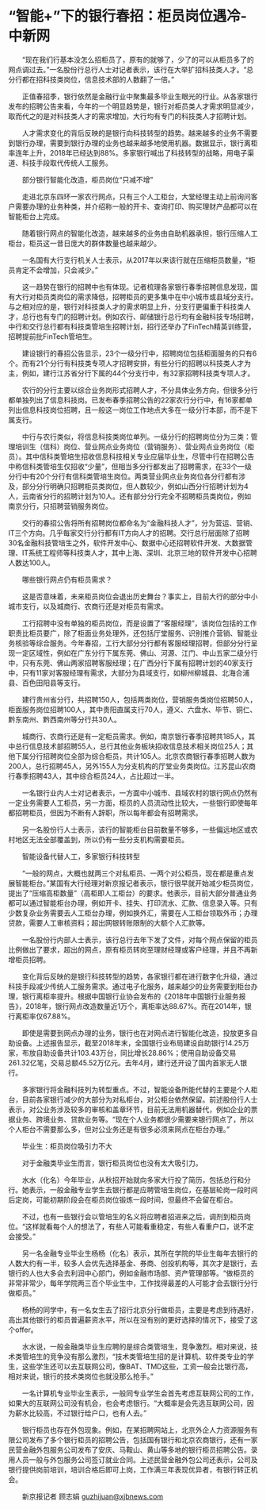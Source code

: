 # “智能+”下的银行春招：柜员岗位遇冷-中新网

　　“现在我们行基本没怎么招柜员了，原有的就够了，少了的可以从柜员多了的网点调过去。”一名股份行总行人士对记者表示，该行在大举扩招科技类人才。“总分行都在招科技类岗位，信息技术部的人数翻了一倍。”

　　正值春招季，银行依然是金融行业中聚集最多毕业生眼光的行业。从各家银行发布的招聘公告来看，今年的一个明显趋势是，银行对柜员类人才需求明显减少，取而代之的是对科技类人才的需求增加，大行均有专门的科技类人才招聘计划。

　　人才需求变化的背后反映的是银行向科技转型的趋势。越来越多的业务不需要到银行办理，需要到银行办理的业务也越来越多地使用机器。数据显示，银行离柜率连年上升，2018年已经达到88%。多家银行喊出了科技转型的战略，用电子渠道、科技手段取代传统人工服务。

　　部分银行智能化改造，柜员岗位“只减不增”

　　走进北京东四环一家农行网点，只有三个人工柜台，大堂经理主动上前询问客户需要办理的业务种类，并介绍称一般的开卡、查询打印、购买理财产品都可以在智能柜台上完成。

　　随着银行网点的智能化改造，越来越多的业务由自助机器承担，银行压缩人工柜台，柜员这一昔日庞大的群体数量也越来越少。

　　一名国有大行支行机关人士表示，从2017年以来该行就在压缩柜员数量，“柜员肯定不会增加，只会减少。”

　　这一趋势在银行的招聘中也有体现。记者梳理各家银行春季招聘信息发现，国有大行对柜员类岗位的需求降低，招聘柜员的更多集中在中小城市或县域分支行。与之相对应的是，银行对科技类人才的需求明显上升，分支行更偏重于科技类人才，总行也有专门的招聘计划。例如农行、邮储银行总行均有金融科技专场招聘，中行和交行总行都有科技类管培生招聘计划，招行还举办了FinTech精英训练营，招聘提前批FinTech管培生。

　　建设银行的春招公告显示，23个一级分行中，招聘岗位包括柜面服务的只有6个。而有21个分行有科技类专项人才招聘安排，有些分行的招聘以科技类人才为主，例如，建行江苏省分行下属的44个分支行中，有32家招聘科技类专项人才。

　　农行的分行主要以综合业务岗形式招聘人才，不分具体业务方向，但很多分行都单独列出了信息科技岗。已发布春季招聘公告的22家农行分行中，有16家都单列出信息科技岗位招聘，且一般这一岗位工作地点大多在一级分行本部，而不是下属支行。

　　中行与农行类似，将信息科技类岗位单列。一级分行的招聘岗位分为三类：管理培训生（信科）岗位、营业网点业务岗位（营销服务）、营业网点业务岗位（柜员）。其中信科类管培生招收信息科技相关专业应届毕业生，尽管中行在招聘公告中称信科类管培生仅招收“少量”，但相当多分行都发出了招聘需求，在33个一级分行中有20个分行有信科类管培生岗位。两类营业网点业务岗位各分行都有涉及，部分分行明确只招聘柜员类岗位，但人数较少，例如山西分行招聘计划为4人，云南省分行的招聘计划为10人。还有部分分行完全不招聘柜员类岗位，例如南京分行，只招聘营销服务岗位。

　　交行的春招公告将所有招聘岗位都命名为“金融科技人才”，分为营运、营销、IT三个方向。几乎每家交行分行都有IT方向人才的招聘。交行总行层面除了招聘30名金融科技管培生之外，软件开发中心、数据中心还招聘软件开发、大数据管理、IT系统工程师等科技类人才，其中上海、深圳、北京三地的软件开发中心招聘人数达100人。

　　哪些银行网点仍有柜员需求？

　　这是否意味着，未来柜员岗位会退出历史舞台？事实上，目前大行的部分中小城市支行，以及城商行、农商行还是对柜员有需求。

　　工行招聘中没有单独的柜员岗位，而是设置了“客服经理”，该岗位包括的工作职责比柜员要广，除了柜面业务处理外，还包括厅堂服务、识别推介营销、智能业务核验等综合服务。今年春招，工行大部分分行都有客服经理招聘，但部分分行呈现一定区域性，例如在广东分行下属东莞、佛山、河源、江门、中山五家二级分行中，只有东莞、佛山两家招聘客服经理；在广西分行下属有招聘计划的40家支行中，只有11家对客服经理有需求，大部分为县域支行，如柳州柳城县、北海合浦县、百色田阳县等支行。

　　建行贵州省分行，共招聘150人，包括两类岗位，营销服务类岗位招聘50人，柜面服务岗位招聘100人，其中贵阳直属支行70人，遵义、六盘水、毕节、铜仁、黔东南州、黔西南州等分行共30人。

　　城商行、农商行还是有一定柜员需求。例如，南京银行春季招聘共185人，其中总行信息技术部招聘55人，总行其他业务板块招收信息技术相关岗位25人；其他下属分行招聘岗位全部为综合柜员，共计105人。北京农商银行春季招聘人数为200人，总行招聘45人，另外155人为分支机构的厅堂业务类岗位。江苏昆山农商行春季招聘43人，其中综合柜员24人，占比超过一半。

　　一名银行业内人士对记者表示，一方面中小城市、县域农村的银行网点仍然有一定业务需要人工柜员，另一方面，柜员的人员流动性比较大，一些银行即使每年都招聘柜员，但因为不断有人辞职，所以每年都会有招聘需求。

　　另一名股份行人士表示，该行的智能柜台目前数量不够多，一些偏远地区或农村地区无法全部覆盖到，所以仍有一些分支机构需要柜员。

　　智能设备代替人工，多家银行科技转型

　　“一般的网点，大概也就两三个对私柜员、一两个对公柜员，现在都是重点发展智能柜台。”某国有大行经理对新京报记者表示，银行很早就开始减少柜员岗位，提出了“压缩高柜数量”（高柜即人工柜台）的要求。他表示，目前大部分普通业务都可以通过智能柜台办理，例如开卡、挂失、打印流水、汇款、信息录入等。只有少数复杂业务需要去人工柜台办理，例如换外汇，需要在人工柜台领取外币；办理贷款，需要人工审核资料；超出网银转账限制的大额个人汇款等。

　　一名股份行内部人士表示，该行总行去年下发了文件，对每个网点保留的柜员比例做出了要求，超出的网点，原有柜员转岗至理财经理或客户经理，并且不再新增柜员招聘。

　　变化背后反映的是银行科技转型的趋势，各家银行都在进行数字化升级，通过科技手段减少传统人工服务需求。通过电子化服务，越来越少的业务需要到柜台办理，银行离柜率提升。根据中国银行业协会发布的《2018年中国银行业服务报告》，2018年，银行网点改造数量近1万个，离柜率达88.67%。而在2014年，银行离柜率仅67.88%。

　　即使是需要到网点办理的业务，银行也在对网点进行智能化改造，投放更多自助设备。上述报告显示，截至2018年末，全国银行业布局建设自助银行14.25万家，布放自助设备共计103.43万台，同比增长28.86%；使用自助设备交易261.32亿笔，交易总额45.52万亿元。去年4月，建行还开设了国内首家无人银行。

　　多家银行将金融科技列为转型重点。不过，智能设备所能代替的主要是个人柜台，目前各家银行减少的大部分为对私柜台，对公柜台依然保留。前述股份行人士表示，对公业务涉及较多的审核和盖章环节，目前无法用机器替代，例如企业的票据业务、跨境业务、贷款业务等。“现在个人业务都很少需要来银行网点了，所以个人柜台不需要那么多，但对公业务还是有很多必须来网点在柜台办理。”

　　毕业生：柜员岗位吸引力不大

　　对于金融类毕业生而言，银行柜员岗位也没有太大吸引力。

　　水水（化名）今年毕业，从秋招开始就向多家大行投了简历，包括总行和分行。她表示，一般金融专业学生去银行都是应聘管培生岗位，在基层轮岗一段时间后定岗，可能初期阶段会在柜员岗位锻炼一段时间，但最终不会留在柜台。

　　不过，也有一些银行会以管培生的名义将应聘者招进来之后，调剂到柜员岗位。“这样就看每个人的想法了，有些人可能看重稳定，有些人看重户口，说不定会接受。”

　　另一名金融专业毕业生杨杨（化名）表示，其所在学院的毕业生每年去银行的人数大约有一半，较多人会优先选择基金、券商、创投机构等，其次才是银行，去银行的人也大多会去利润中心部门，例如金融市场部、资产管理部等。“做柜员的非常非常少，每年学院两三百个毕业生中，工作找得最差的人可能才会去银行分行做柜员。”

　　杨杨的同学中，有一名女生去了招行北京分行做柜员，主要是考虑到待遇好，高出其他银行的柜员普遍薪资水平，所以在没有别的更好选择的情况下，接受了这个offer。

　　水水说，一般金融类毕业生应聘的是综合类管培生，竞争激烈。相对来说，技术类管培生的竞争没有那么激烈，“技术类管培生招的是计算机、软件类专业的学生，这些学生还可以去互联网公司，像BAT、TMD这些，工资一般会比银行高，相对来说，银行的技术类岗位也就没那么抢手。”

　　一名计算机专业毕业生表示，一般同专业学生会首先考虑互联网公司的工作，如果大的互联网公司没有机会，也会考虑银行。“大概率是会先选互联网公司，因为薪水比较高，不过银行给户口，也有人去。”

　　银行柜员也存在外包现象。例如，在某招聘网站上，北京外企人力资源服务有限公司发布了多个银行柜员的招聘公告，包括国有银行和北京农商银行，还有一家民营金融外包服务公司发布了安庆、马鞍山、黄山等多地的银行柜员招聘公告。录用人员一般与外包服务公司签订就业合同。上述民营金融外包公司还表示，公司及银行提供岗前培训，培训合格后即可上岗，工作满三年表现优异者，有银行转正机会。

　　新京报记者 顾志娟 guzhijuan@xjbnews.com
